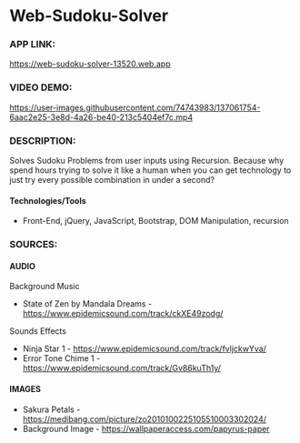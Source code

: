# Web-Sudoku-Solver

### APP LINK:
https://web-sudoku-solver-13520.web.app

### VIDEO DEMO:
https://user-images.githubusercontent.com/74743983/137061754-6aac2e25-3e8d-4a26-be40-213c5404ef7c.mp4

### DESCRIPTION:
Solves Sudoku Problems from user inputs using Recursion.
Because why spend hours trying to solve it like a human when you can get technology to just try every possible combination in under a second?

#### Technologies/Tools
- Front-End, jQuery, JavaScript, Bootstrap, DOM Manipulation, recursion

### SOURCES:

#### AUDIO
Background Music
- State of Zen by Mandala Dreams - https://www.epidemicsound.com/track/ckXE49zodg/

Sounds Effects
- Ninja Star 1 - https://www.epidemicsound.com/track/fvljckwYva/
- Error Tone Chime 1 - https://www.epidemicsound.com/track/Gv86kuTh1y/

#### IMAGES
- Sakura Petals - https://medibang.com/picture/zo2010100225105510003302024/
- Background Image - https://wallpaperaccess.com/papyrus-paper
